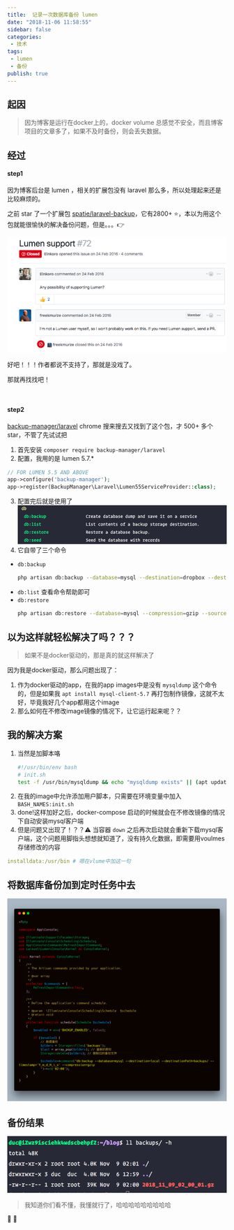 ```yaml
---
title:  记录一次数据库备份 lumen
date: "2018-11-06 11:58:55"
sidebar: false
categories:
 - 技术
tags:
 - lumen
 - 备份
publish: true
---
```





## 起因

> 因为博客是运行在docker上的，docker volume 总感觉不安全，而且博客项目的文章多了，如果不及时备份，则会丢失数据。

## 经过

####  **step1**

因为博客后台是 lumen ，相关的扩展包没有 laravel 那么多，所以处理起来还是比较麻烦的。

之前 star 了一个扩展包 [spatie/laravel-backup](https://github.com/spatie/laravel-backup)，它有2800+ &#x2b50;，本以为用这个包就能很愉快的解决备份问题，但是。。。👉

![2018_11_06_MYt3SOmiz1.png](../images/2018_11_06_MYt3SOmiz1.png)

好吧！！！作者都说不支持了，那就是没戏了。

 那就再找找吧！ 

<br/>


####  step2

[backup-manager/laravel](https://github.com/backup-manager/laravel) chrome 搜来搜去又找到了这个包，才 500+ 多个 star，不管了先试试把

1.  首先安装 `composer require backup-manager/laravel` 
2.  配置，我用的是 lumen 5.7.* 
  ```php
  // FOR LUMEN 5.5 AND ABOVE
  app->configure('backup-manager'); 
  app->register(BackupManager\Laravel\Lumen55ServiceProvider::class);
  ```
3.  配置完后就是使用了
  ![2018_11_06_HBcg9En2J1.png](../images/2018_11_06_HBcg9En2J1.png)
4.  它自带了三个命令

- `db:backup`  
   ```bash
   php artisan db:backup --database=mysql --destination=dropbox --destinationPath=project --timestamp="d-m-Y" --compression=gzip
   ```
- `db:list`  查看命令帮助即可
-  `db:restore`  
   ```bash
   php artisan db:restore --database=mysql --compression=gzip --source=local --sourcePath=/backups/{$lastDumpFile}
   ```


## 以为这样就轻松解决了吗？？？

> 如果不是docker驱动的，那是真的就这样解决了

因为我是docker驱动，那么问题出现了：

1.   作为docker驱动的app，在我的app images中是没有 `mysqldump` 这个命令的，但是如果我 `apt install mysql-client-5.7` 再打包制作镜像，这就不太好，毕竟我好几个app都用这个image
2.   那么如何在不修改image镜像的情况下，让它运行起来呢？？


## 我的解决方案

1.  当然是加脚本咯
      ```bash
      #!/usr/bin/env bash 
      # init.sh
      test -f /usr/bin/mysqldump && echo "mysqldump exists" || (apt update && apt install -y mysql-client-5.7)
      ```
2. 在我的image中允许添加用户脚本，只需要在环境变量中加入 `BASH_NAMES:init.sh`
3. done!这样加好之后，docker-compose 启动的时候就会在不修改镜像的情况下自动安装mysql客户端
4. 但是问题又出现了！？？&#x26a0; 当容器 `down` 之后再次启动就会重新下载mysql客户端，这个问题用脚指头想想就知道了，没有持久化数据，即需要用voulmes存储修改的内容

```yaml
installdata:/usr/bin # 嗯在vlume中加这一句
```



## 将数据库备份加到定时任务中去

![2018_11_06_R2imWobt9i.png](../images/2018_11_06_R2imWobt9i.png)


## 备份结果
![2018_11_09_DqA5USR7mK.png](../images/2018_11_09_DqA5USR7mK.png)


> 我知道你们看不懂，我懂就行了，哈哈哈哈哈哈哈哈哈



&#x1f9c0; 👏